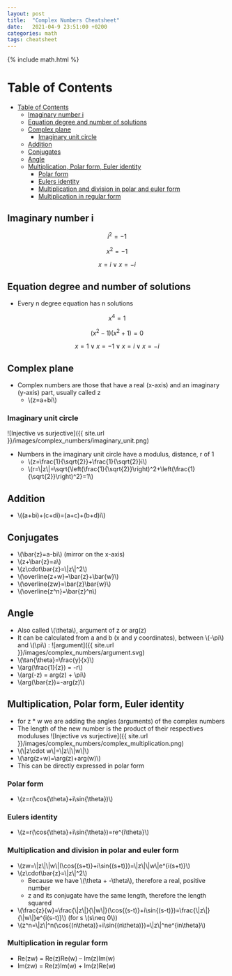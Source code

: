 ```yaml
---
layout: post
title:  "Complex Numbers Cheatsheet"
date:   2021-04-9 23:51:00 +0200
categories: math
tags: cheatsheet
---
```

{% include math.html %}
<!--more-->

# Table of Contents
- [Table of Contents](#table-of-contents)
  - [Imaginary number i](#imaginary-number-i)
  - [Equation degree and number of solutions](#equation-degree-and-number-of-solutions)
  - [Complex plane](#complex-plane)
    - [Imaginary unit circle](#imaginary-unit-circle)
  - [Addition](#addition)
  - [Conjugates](#conjugates)
  - [Angle](#angle)
  - [Multiplication, Polar form, Euler identity](#multiplication-polar-form-euler-identity)
    - [Polar form](#polar-form)
    - [Eulers identity](#eulers-identity)
    - [Multiplication and division in polar and euler form](#multiplication-and-division-in-polar-and-euler-form)
    - [Multiplication in regular form](#multiplication-in-regular-form)


## Imaginary number i

$$i^2=-1$$

$$x^2=-1$$

$$x=i \lor x=-i$$

## Equation degree and number of solutions
* Every n degree equation has n solutions

$$x^4=1$$

$$(x^2-1)(x^2+1)=0$$

$$x=1 \lor x=-1 \lor x=i \lor x=-i$$

## Complex plane
* Complex numbers are those that have a real (x-axis) and an imaginary (y-axis) part, usually called z
  * \\(z=a+bi\\)

### Imaginary unit circle
![Injective vs surjective]({{ site.url }}/images/complex_numbers/imaginary_unit.png)

* Numbers in the imaginary unit circle have a modulus, distance, r of 1
  * \\(z=\frac{1}{\sqrt{2}}+\frac{1}{\sqrt{2}}i\\)
  * \\(r=\\|z\\|=\sqrt{\left(\frac{1}{\sqrt{2}}\right)^2+\left(\frac{1}{\sqrt{2}}\right)^2}=1\\)


## Addition
* \\((a+bi)+(c+di)=(a+c)+(b+d)i\\)

## Conjugates
  * \\(\bar{z}=a-bi\\) (mirror on the x-axis)
  * \\(z+\bar{z}=a\\)
  * \\(z\cdot\bar{z}=\\|z\\|^2\\)
  * \\(\overline{z+w}=\bar{z}+\bar{w}\\)
  * \\(\overline{zw}=\bar{z}\bar{w}\\)
  * \\(\overline{z^n}=\bar{z}^n\\)

## Angle
* Also called \\(\theta\\), argument of z or arg(z)
* It can be calculated from a and b (x and y coordinates), between \\(-\pi\\) and \\(\pi\\) :
![argument]({{ site.url }}/images/complex_numbers/argument.svg)
* \\(\tan{\theta}=\frac{y}{x}\\)
* \\(arg(\frac{1}{z}) = -r\\)
* \\(arg(-z) = arg(z) + \pi\\)
* \\(arg(\bar{z})=-arg(z)\\)

## Multiplication, Polar form, Euler identity
* for z * w we are adding the angles (arguments) of the complex numbers
* The length of the new number is the product of their respectives moduluses
![Injective vs surjective]({{ site.url }}/images/complex_numbers/complex_multiplication.png)
* \\(\\|z\cdot w\\|=\\|z\\|\\|w\\|\\)
* \\(\arg(z+w)=\arg(z)+arg(w)\\)
* This can be directly expressed in polar form

### Polar form
* \\(z=r(\cos{\theta}+i\sin{\theta})\\)

### Eulers identity
* \\(z=r(\cos{\theta}+i\sin{\theta})=re^{i\theta}\\)

### Multiplication and division in polar and euler form
* \\(zw=\\|z\\|\\|w\\|(\cos{(s+t)}+i\sin{(s+t)})=\\|z\\|\\|w\\|e^{i(s+t)}\\)
* \\(z\cdot\bar{z}=\\|z\\|^2\\)
  * Because we have \\(\theta + -\theta\\), therefore a real, positive number
  * z and its conjugate have the same length, therefore the length squared
* \\(\frac{z}{w}=\frac{\\|z\\|}{\\|w\\|}(\cos{(s-t)}+i\sin{(s-t)})=\frac{\\|z\\|}{\\|w\\|}e^{i(s-t)}\\) (for s \\(s\neq 0\\))
* \\(z^n=\\|z\\|^n(\cos{(n\theta)}+i\sin{(n\theta)})=\\|z\\|^ne^{in\theta}\\)

### Multiplication in regular form
* Re(zw) = Re(z)Re(w) – Im(z)Im(w)
* Im(zw) = Re(z)Im(w) + Im(z)Re(w)



